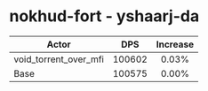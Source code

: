 # nokhud-fort - yshaarj-da
| Actor | DPS | Increase |
|---|:---:|:---:|
|void_torrent_over_mfi|100602|0.03%|
|Base|100575|0.00%|
